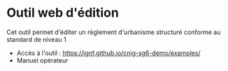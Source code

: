 # Outil web d'édition 
Cet outil permet d'éditer un règlement d'urbanisme structuré conforme au standard de niveau 1
- Accès à l'outil : https://ignf.github.io/cnig-sg6-demo/examples/
- Manuel opérateur
